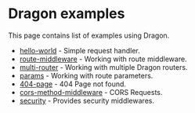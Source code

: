 # Dragon examples

This page contains list of examples using Dragon.

- [hello-world](hello-world) - Simple request handler.
- [route-middleware](route-middleware) - Working with route middleware.
- [multi-router](multi-router) - Working with multiple Dragon routers.
- [params](params) - Working with route parameters.
- [404-page](404-page) - 404 Page not found.
- [cors-method-middleware](cors-method-middleware) - CORS Requests.
- [security](security) - Provides security middlewares.